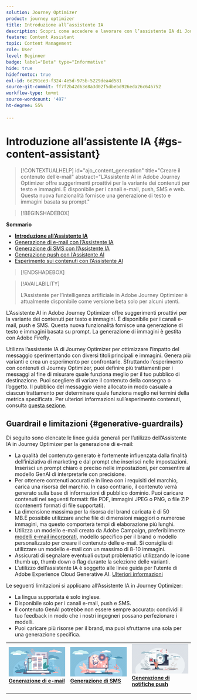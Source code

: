 ```yaml
---
solution: Journey Optimizer
product: journey optimizer
title: Introduzione all’assistente IA
description: Scopri come accedere e lavorare con l’assistente IA di Journey Optimizer
feature: Content Assistant
topic: Content Management
role: User
level: Beginner
badge: label="Beta" type="Informative"
hide: true
hidefromtoc: true
exl-id: 6e291ce3-f324-4e5d-975b-5229dea4d581
source-git-commit: ff7f2b42d63e8a3d02f5dbebd926eda26c646752
workflow-type: tm+mt
source-wordcount: '497'
ht-degree: 55%

---
```


# Introduzione all’assistente IA {#gs-content-assistant}

>[!CONTEXTUALHELP]
>id="ajo_content_generation"
>title="Creare il contenuto dell’e-mail"
>abstract="L’Assistente AI in Adobe Journey Optimizer offre suggerimenti proattivi per la variante dei contenuti per testo e immagini. È disponibile per i canali e-mail, push, SMS e web. Questa nuova funzionalità fornisce una generazione di testo e immagini basata su prompt."

>[!BEGINSHADEBOX]

**Sommario**

* **[Introduzione all’Assistente IA](gs-generative.md)**
* [Generazione di e-mail con l’Assistente IA](generative-email.md)
* [Generazione di SMS con l’Assistente IA](generative-sms.md)
* [Generazione push con l’Assistente AI](generative-push.md)
* [Esperimento sui contenuti con l’Assistente AI](generative-experimentation.md)

>[!ENDSHADEBOX]

>[!AVAILABILITY]
>
>L’Assistente per l’intelligenza artificiale in Adobe Journey Optimizer è attualmente disponibile come versione beta solo per alcuni utenti.

L’Assistente AI in Adobe Journey Optimizer offre suggerimenti proattivi per la variante dei contenuti per testo e immagini. È disponibile per i canali e-mail, push e SMS. Questa nuova funzionalità fornisce una generazione di testo e immagini basata su prompt. La generazione di immagini è gestita con Adobe Firefly.

Utilizza l’assistente IA di Journey Optimizer per ottimizzare l’impatto del messaggio sperimentando con diversi titoli principali e immagini. Genera più varianti e crea un esperimento per confrontarle. Sfruttando l’esperimento con contenuti di Journey Optimizer, puoi definire più trattamenti per i messaggi al fine di misurare quale funziona meglio per il tuo pubblico di destinazione. Puoi scegliere di variare il contenuto della consegna o l’oggetto. Il pubblico del messaggio viene allocato in modo casuale a ciascun trattamento per determinare quale funziona meglio nei termini della metrica specificata. Per ulteriori informazioni sull’esperimento contenuti, consulta [questa sezione](../campaigns/content-experiment.md).

## Guardrail e limitazioni {#generative-guardrails}

Di seguito sono elencate le linee guida generali per l’utilizzo dell’Assistente IA in Journey Optimizer per la generazione di e-mail:

* La qualità del contenuto generato è fortemente influenzata dalla finalità dell’iniziativa di marketing e dal prompt che inserisci nelle impostazioni. Inserisci un prompt chiaro e preciso nelle impostazioni, per consentire al modello GenAI di interpretarle con precisione. 
* Per ottenere contenuti accurati e in linea con i requisiti del marchio, carica una risorsa del marchio. In caso contrario, il contenuto verrà generato sulla base di informazioni di pubblico dominio. Puoi caricare contenuti nei seguenti formati: file PDF, immagini JPEG o PNG, o file ZIP (contenenti formati di file supportati).
* La dimensione massima per la risorsa del brand caricata è di 50 MB.È possibile utilizzare anche file di dimensioni maggiori o numerose immagini, ma questo comporterà tempi di elaborazione più lunghi.
* Utilizza un modello e-mail creato da Adobe Campaign, preferibilmente [modelli e-mail incorporati](../email/use-email-templates.md), modello specifico per il brand o modello personalizzato per creare il contenuto delle e-mail. Si consiglia di utilizzare un modello e-mail con un massimo di 8-10 immagini.
* Assicurati di segnalare eventuali output problematici utilizzando le icone thumb up, thumb down o flag durante la selezione delle varianti.
* L’utilizzo dell’assistente IA è soggetto alle linee guida per l’utente di Adobe Experience Cloud Generative AI. [Ulteriori informazioni](https://www.adobe.com/it/legal/licenses-terms/adobe-gen-ai-user-guidelines.html)

Le seguenti limitazioni si applicano all’Assistente IA in Journey Optimizer:

* La lingua supportata è solo inglese.
* Disponibile solo per i canali e-mail, push e SMS.
* Il contenuto GenAI potrebbe non essere sempre accurato: condividi il tuo feedback in modo che i nostri ingegneri possano perfezionare i modelli.
* Puoi caricare più risorse per il brand, ma puoi sfruttarne una sola per una generazione specifica.

<table style="table-layout:fixed"><tr style="border: 0;">
<td>
<a href="generative-email.md">
<img alt="Generazione di e-mail" src="assets/do-not-localize/text-genai.jpeg">
</a>
<div>
<a href="generative-email.md"><strong>Generazione di e-mail</strong></a>
</div>
<p>
</td>
<td>
<a href="generative-sms.md">
<img alt="Generazione di SMS" src="assets/do-not-localize/image-genai.jpeg">
</a>
<div><a href="generative-sms.md"><strong>Generazione di SMS</strong>
</div>
<p>
</td>
<td>
<a href="generative-push.md">
<img alt="Generazione push" src="assets/do-not-localize/email-genai.jpeg">
</a>
<div>
<a href="generative-push.md"><strong>Generazione di notifiche push</strong></a>
</div>
<p></td>
</tr></table>
